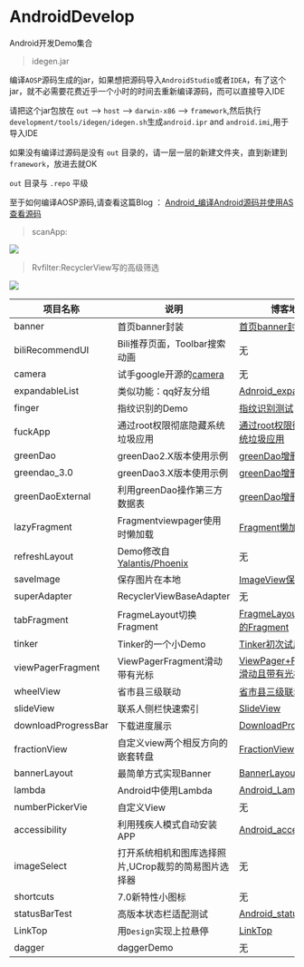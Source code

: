 
# AndroidDevelop
Android开发Demo集合

> idegen.jar

编译`AOSP`源码生成的jar，如果想把源码导入`AndroidStudio`或者`IDEA`，有了这个jar，就不必需要花费近乎一个小时的时间去重新编译源码，而可以直接导入IDE

请把这个jar包放在 `out` --> `host` --> `darwin-x86` --> `framework`,然后执行`development/tools/idegen/idegen.sh`生成`android.ipr` and `android.imi`,用于导入IDE

如果没有编译过源码是没有 `out` 目录的，请一层一层的新建文件夹，直到新建到`framework`，放进去就OK

`out` 目录与 `.repo` 平级

至于如何编译AOSP源码,请查看这篇Blog ： [Android_编译Android源码并使用AS查看源码](https://7449.github.io/2017/02/10/Android_compile_aosp/)

> scanApp:

![](http://i.imgur.com/bpP2vWA.gif)

> Rvfilter:RecyclerView写的高级筛选

![](https://github.com/7449/AndroidDevelop/blob/master/image/rv_filter.gif)


项目名称					|说明							 |博客地址  																					|单独项目地址
---    					|---   							 |---          																				|---
banner					|首页banner封装					 |[首页banner封装](https://7449.github.io/2016/09/28/Android_AdBannerPackage/)				|[BannerLayout](https://github.com/7449/BannerLayout)
biliRecommendUI			|Bili推荐页面，Toolbar搜索动画 	 |无 																						|无
camera			|试手google开源的[camera](https://github.com/google/cameraview)  |无 														|无
expandableList	|类似功能：qq好友分组 				 |[Adnroid_expandablelist](https://7449.github.io/2017/01/01/Adnroid_expandablelist/) 																						|无
finger				|指纹识别的Demo					 |[指纹识别测试](https://7449.github.io/2016/11/28/Android_finger/) 									|无
fuckApp					|通过root权限彻底隐藏系统垃圾应用 	 |[通过root权限彻底隐藏系统垃圾应用](https://7449.github.io/2017/01/03/Android_hideApp/) 																						|无
greenDao				|greenDao2.X版本使用示例 			 |[greenDao增删改查](https://7449.github.io/2016/10/08/Android_greenDaoCRUD/) 						|无
greendao_3.0			|greenDao3.X版本使用示例 			 |[greenDao增删改查](https://7449.github.io/2016/10/08/Android_greenDaoCRUD/) 						|[ZLSimple](https://github.com/7449/ZLSimple)
greenDaoExternal     	|利用greenDao操作第三方数据表 		 |[greenDao增删改查](https://7449.github.io/2016/10/08/Android_greenDaoCRUD/) 						|无
lazyFragment   			|Fragmentviewpager使用时懒加载   	 |[Fragment懒加载](https://7449.github.io/2016/10/15/Android_LazyFragment/) 								|[Retrofit_RxJava_MVP](https://github.com/7449/Retrofit_RxJava_MVP)
refreshLayout 			|Demo修改自[Yalantis/Phoenix](https://github.com/Yalantis/Phoenix) |无 														|无
saveImage				|保存图片在本地 					 |[ImageView保存本地](https://7449.github.io/2016/11/21/Android_SaveImageView/) 						|无
superAdapter			|RecyclerViewBaseAdapter		 |无 																						|[XAdapter](https://github.com/7449/XAdapter)
tabFragment				|FragmeLayout切换Fragment   		 |[FragmeLayout切换不同的Fragment](https://7449.github.io/2016/10/05/Android_TabFragment/) |无
tinker				|Tinker的一个小Demo   			 |[Tinker初次试用](https://7449.github.io/2016/11/04/Android_tinker/) 							|无
viewPagerFragment 		|ViewPagerFragment滑动带有光标	 |[ViewPager+Fragment滑动且带有光标](https://7449.github.io/2016/10/05/Android_ViewPager_Fragment/) |无
wheelView 		|省市县三级联动  					 |[省市县三级联动](https://7449.github.io/2016/10/26/Android_Citylinkage/) 								|无
slideView				|联系人侧栏快速索引 				 |[SlideView](https://7449.github.io/2016/10/07/Android_SlideView/) |[SlideView](https://github.com/7449/SlideView)
downloadProgressBar  	|下载进度展示 					 |[DownloadProgressBar](https://7449.github.io/2016/10/07/Android_DownloadProgressBar/) |[ProgressView](https://github.com/7449/ProgressView)
fractionView			|自定义view两个相反方向的嵌套转盘    |[FractionView](https://7449.github.io/2016/10/26/Android_FractionView/) |[FractionView](https://github.com/7449/FractionView)
bannerLayout			|最简单方式实现Banner				 |[BannerLayout](https://7449.github.io/2016/10/26/Android_BannerLayout/)  			|[BannerLayout](https://github.com/7449/BannerLayout)
lambda			|Android中使用Lambda				 |[Android_Lambda](https://7449.github.io/2017/02/08/Android_Lambda/)  			|[ZLSimple](https://github.com/7449/ZLSimple)
numberPickerVie			|自定义View				 |无  			|无
accessibility			|利用残疾人模式自动安装APP			 |[Android_accessibility](https://7449.github.io/2017/05/15/Android_accessibility/)  			|无
imageSelect			|打开系统相机和图库选择照片,UCrop裁剪的简易图片选择器			 |无  			|无
shortcuts			|7.0新特性小图标			 |无  			|无
statusBarTest			|高版本状态栏适配测试			 |[Android_statusbar](https://7449.github.io/2017/05/15/Android_statusbar/)  			|无
LinkTop			|用`Design`实现上拉悬停			 |[LinkTop](https://7449.github.io/2017/01/01/Adnroid_LinkTop/)  			|无
dagger			|daggerDemo		 |无  			|无